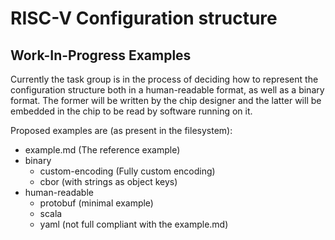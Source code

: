 # RISC-V Configuration structure

## Work-In-Progress Examples
Currently the task group is in the process of deciding how to represent the
configuration structure both in a human-readable format, as well as a binary
format. The former will be written by the chip designer and the latter will be
embedded in the chip to be read by software running on it.

Proposed examples are (as present in the filesystem):

- example.md (The reference example)
- binary
  - custom-encoding (Fully custom encoding)
  - cbor (with strings as object keys)
- human-readable
  - protobuf (minimal example)
  - scala
  - yaml (not full compliant with the example.md)
